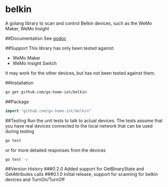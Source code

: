 # belkin
A golang library to scan and control Belkin devices, such as the WeMo Maker, WeMo Insight

##Documentation
See [godoc](https://godoc.org/github.com/go-home-iot/belkin)

##Support
This library has only been tested against:
  - WeMo Maker
  - WeMo Insight Switch
  
It may work for the other devices, but has not been tested against them.

##Installation
```bash
go get github.com/go-home-iot/belkin
```

##Package
```go
import "github.com/go-home-iot/belkin"
```

##Testing
Run the unit tests to talk to actual devices.  The tests assume that you have real devices connected to the local network that can be used during testing

```bash
go test
```

or for more detailed responses from the devices
```bash
go test -v
```

##Version History
###0.2.0
Added support for GetBinaryState and GetAttributes calls
###0.1.0
Initial release, support for scanning for belkin devices and TurnOn/TurnOff


